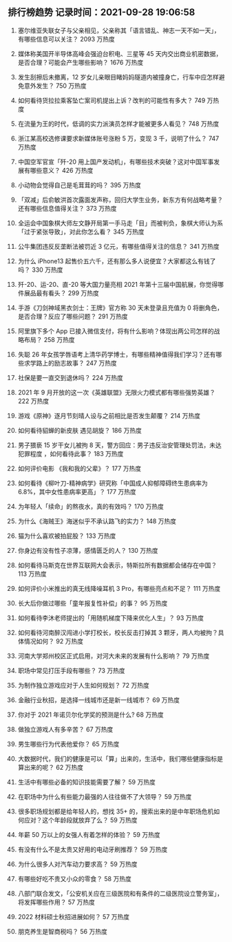 
## 排行榜趋势 记录时间：2021-09-28 19:06:58
  
  1. 塞尔维亚失联女子与父亲相见，父亲称其「语言错乱、神志一天不如一天」，有哪些信息可以关注？ 2093 万热度
    
  2. 媒体称美国开半导体高峰会强迫台积电、三星等 45 天内交出商业机密数据，是否合理？可能会产生哪些影响？ 1676 万热度
    
  3. 发生刮擦后未撤离，12 岁女儿亲眼目睹妈妈隧道内被撞身亡，行车中应怎样避免意外发生？ 750 万热度
    
  4. 如何看待货拉拉乘客坠亡案司机提出上诉？改判的可能性有多大？ 749 万热度
    
  5. 在流量为王的时代，低调的实力派演员怎样才能被更多人看见？ 748 万热度
    
  6. 浙江某高校选修课要求新媒体账号涨粉 5 万，变现 3 千，说明了什么？ 747 万热度
    
  7. 中国空军官宣「歼-20 用上国产发动机」，有哪些技术突破？这对中国军事发展有哪些意义？ 426 万热度
    
  8. 小动物会觉得自己是毛茸茸的吗？ 395 万热度
    
  9. 「双减」后俞敏洪首次露面发声称，回归大学生业务，新东方有何战略考量？还有哪些信息值得关注？ 373 万热度
    
  10. 全运会中国象棋大师左文静开局第一手马走「目」而被判负，象棋大师认为系「过于紧张导致」，对此你怎么看？ 345 万热度
    
  11. 公牛集团违反反垄断法被罚近 3 亿元，有哪些值得关注的信息？ 341 万热度
    
  12. 为什么 iPhone13 起售价五六千，还有那么多人说便宜？大家都这么有钱了吗？ 330 万热度
    
  13. 歼-20、运-20、直-20 等大国力量亮相 2021 年第十三届中国航展，你觉得哪件展品最有看头？ 299 万热度
    
  14. 手游《刀剑神域黑衣剑士：王牌》官方称 30 天未登录且充值为 0 将删角色，是否合理？反应了哪些问题？ 291 万热度
    
  15. 阿里旗下多个 App 已接入微信支付，将有什么影响？体现出两公司怎样的战略布局？ 258 万热度
    
  16. 失聪 26 年女孩学唇语考上清华药学博士，有哪些精神值得我们学习？还有哪些求学路上的励志故事？ 247 万热度
    
  17. 社保是要一直交到退休吗？ 224 万热度
    
  18. 2021 年 9 月开放的这一次《英雄联盟》无限火力模式都有哪些强势英雄？ 222 万热度
    
  19. 游戏《原神》逐月节刻晴人设与之前相比是否发生颠覆？ 214 万热度
    
  20. 如何看待貂蝉的新皮肤 遇见胡旋？ 186 万热度
    
  21. 男子猥亵 15 岁干女儿被拘 8 天，警方回应：男子违反治安管理处罚法，未达犯罪程度 ，如何看待此事？ 183 万热度
    
  22. 如何评价电影 《我和我的父辈》？ 177 万热度
    
  23. 如何看待《柳叶刀-精神病学》研究称「中国成人抑郁障碍终生患病率为 6.8%，其中女性患病率更高」？ 177 万热度
    
  24. 为年轻人「续命」的熬夜水，真的有效吗？ 170 万热度
    
  25. 为什么《海贼王》海迷似乎不承认路飞的实力？ 148 万热度
    
  26. 猫为什么喜欢被拍屁股？ 133 万热度
    
  27. 你身边有没有性子凉薄，感情匮乏的人？ 130 万热度
    
  28. 如何看待马斯克在世界互联网大会表示，特斯拉所有数据都会储存在中国？ 113 万热度
    
  29. 如何评价小米推出的真无线降噪耳机 3 Pro，有哪些亮点和不足？ 111 万热度
    
  30. 长大后你做过哪些「童年报复性补偿」的事？ 95 万热度
    
  31. 如何看待李沐老师提出的「用随机梯度下降来优化人生」？ 93 万热度
    
  32. 如何看待河南醉汉闯进小学打校长，校长反击打掉其 3 颗牙，两人均被拘？具体情况如何？ 92 万热度
    
  33. 河南大学郑州校区正式启用，对河大未来的发展有什么影响？ 79 万热度
    
  34. 职场中常见打压手段有哪些？ 73 万热度
    
  35. 为制作独立游戏应对于人生如何规划？ 72 万热度
    
  36. 金融行业秋招，是选择一线城市还是新一线城市？ 69 万热度
    
  37. 你对于 2021 年诺贝尔化学奖的预测是什么? 68 万热度
    
  38. 做独立游戏人有多辛苦？ 67 万热度
    
  39. 男生哪些行为代表他爱你？ 65 万热度
    
  40. 大数据时代，我们的健康是可以「算」出来的，生活中，我们哪些健康指标是算出来的呢？ 62 万热度
    
  41. 生活中有哪些必备的知识技能需要了解？ 59 万热度
    
  42. 在职场中为什么有些能力最强的人往往做不了大领导？ 59 万热度
    
  43. 很多职场规划都是给年轻人的，想找 35+ 的，搜索出来的是中年职场危机如何应对？这个年龄段就放弃了么？ 59 万热度
    
  44. 年薪 50 万以上的女强人有着怎样的体验？ 59 万热度
    
  45. 有没有什么不是太贵又好用的电动牙刷推荐？ 59 万热度
    
  46. 为什么很多人对汽车动力要求高？ 59 万热度
    
  47. 有哪些好吃不贵又小众的零食？ 58 万热度
    
  48. 八部门联合发文，「公安机关应在三级医院和有条件的二级医院设立警务室」，将发挥哪些作用？ 57 万热度
    
  49. 2022 材料硕士秋招进展如何？ 57 万热度
    
  50. 朋克养生是智商税吗？ 56 万热度
    